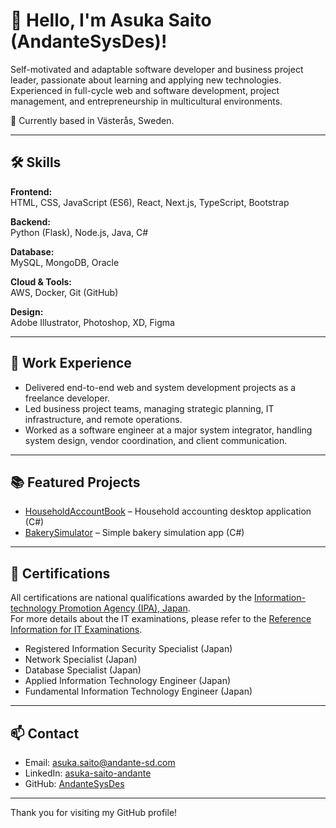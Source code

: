# 👋 Hello, I'm Asuka Saito (AndanteSysDes)!

Self-motivated and adaptable software developer and business project leader, passionate about learning and applying new technologies.  
Experienced in full-cycle web and software development, project management, and entrepreneurship in multicultural environments.

🌟 Currently based in Västerås, Sweden.

---

## 🛠 Skills

**Frontend:**  
HTML, CSS, JavaScript (ES6), React, Next.js, TypeScript, Bootstrap

**Backend:**  
Python (Flask), Node.js, Java, C#

**Database:**  
MySQL, MongoDB, Oracle

**Cloud & Tools:**  
AWS, Docker, Git (GitHub)

**Design:**  
Adobe Illustrator, Photoshop, XD, Figma

---

## 💼 Work Experience

- Delivered end-to-end web and system development projects as a freelance developer.
- Led business project teams, managing strategic planning, IT infrastructure, and remote operations.
- Worked as a software engineer at a major system integrator, handling system design, vendor coordination, and client communication.

---

## 📚 Featured Projects

- [HouseholdAccountBook](https://github.com/AndanteSysDes/HouseholdAccountBook) – Household accounting desktop application (C#)
- [BakerySimulator](https://github.com/AndanteSysDes/BakerySimulator) – Simple bakery simulation app (C#)

---

## 📄 Certifications

All certifications are national qualifications awarded by the [Information-technology Promotion Agency (IPA), Japan](https://www.ipa.go.jp/en/index.html).  
For more details about the IT examinations, please refer to the [Reference Information for IT Examinations](https://www.ipa.go.jp/en/it-examinations/reference.html).

- Registered Information Security Specialist (Japan)
- Network Specialist (Japan)
- Database Specialist (Japan)
- Applied Information Technology Engineer (Japan)
- Fundamental Information Technology Engineer (Japan)

---

## 📫 Contact

- Email: asuka.saito@andante-sd.com
- LinkedIn: [asuka-saito-andante](https://www.linkedin.com/in/asuka-saito-andante/)
- GitHub: [AndanteSysDes](https://github.com/AndanteSysDes)

---

Thank you for visiting my GitHub profile!
